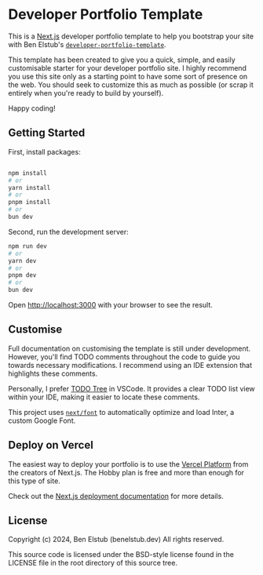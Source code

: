 # Developer Portfolio Template

This is a [Next.js](https://nextjs.org/) developer portfolio template to help you bootstrap your site with Ben Elstub's [`developer-portfolio-template`](https://github.com/benelstub/developer-portfolio-template).

This template has been created to give you a quick, simple, and easily customisable starter for your developer portfolio site. I highly recommend you use this site only as a starting point to have some sort of presence on the web. You should seek to customize this as much as possible (or scrap it entirely when you're ready to build by yourself).

Happy coding!

## Getting Started

First, install packages:

```bash

npm install
# or
yarn install
# or
pnpm install
# or
bun dev
```

Second, run the development server:

```bash
npm run dev
# or
yarn dev
# or
pnpm dev
# or
bun dev
```

Open [http://localhost:3000](http://localhost:3000) with your browser to see the result.

## Customise

Full documentation on customising the template is still under development. However, you'll find TODO comments throughout the code to guide you towards necessary modifications. I recommend using an IDE extension that highlights these comments.

Personally, I prefer [TODO Tree](https://marketplace.visualstudio.com/items?itemName=Gruntfuggly.todo-tree)
in VSCode. It provides a clear TODO list view within your IDE, making it easier to locate these comments.

This project uses [`next/font`](https://nextjs.org/docs/basic-features/font-optimization) to automatically optimize and load Inter, a custom Google Font.

## Deploy on Vercel

The easiest way to deploy your portfolio is to use the [Vercel Platform](https://vercel.com/new?utm_medium=default-template&filter=next.js&utm_source=create-next-app&utm_campaign=create-next-app-readme) from the creators of Next.js. The Hobby plan is free and more than enough for this type of site.

Check out the [Next.js deployment documentation](https://nextjs.org/docs/deployment) for more details.

## License

Copyright (c) 2024, Ben Elstub (benelstub.dev)
All rights reserved.

This source code is licensed under the BSD-style license found in the
LICENSE file in the root directory of this source tree.
